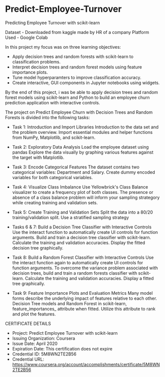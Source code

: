 # Predict-Employee-Turnover
Predicting Employee Turnover with scikit-learn

Dataset - Downloaded from kaggle made by HR of a company
Platform Used - Google Colab

In this project my focus was on three learning objectives:

- Apply decision trees and random forests with scikit-learn to classification problems.
- Interpret decision trees and random forest models using feature importance plots.
- Tune model hyperparamters to improve classification accuracy.
- Create interactive, GUI components in Jupyter notebooks using widgets.

By the end of this project, i was be able to apply decision trees and random forest models using scikit-learn and Python to build an employee churn prediction application with interactive controls.


The  project on Predict Employee Churn with Decision Trees and Random Forests is divided into the following tasks:

- Task 1: Introduction and Import Libraries
    Introduction to the data set and the problem overview.
    Import essential modules and helper functions from NumPy, Matplotlib, and scikit-learn.

- Task 2: Exploratory Data Analysis
    Load the employee dataset using pandas
    Explore the data visually by graphing various features against the target with Matplotlib.

- Task 3: Encode Categorical Features
    The dataset contains two categorical variables: Department and Salary.
    Create dummy encoded variables for both categorical variables.

- Task 4: Visualize Class Imbalance
    Use Yellowbrick's Class Balance visualizer to create a frequency plot of both classes.
    The presence or absence of a class balance problem will inform your sampling strategory while creating training and validation sets.

- Task 5: Create Training and Validation Sets
    Split the data into a 80/20 training/validation split.
    Use a stratified sampling strategy

- Tasks 6 & 7: Build a Decision Tree Classifier with Interactive Controls
    Use the interact function to automatically create UI controls for function arguments.
    Build and train a decision tree classifier with scikit-learn.
    Calculate the training and validation accuracies.
    Display the fitted decision tree graphically.

- Task 8: Build a Random Forest Classifier with Interactive Controls
    Use the interact function again to automatically create UI controls for function arguments.
    To overcome the variance problem associated with decision trees, build and train a random forests classifier with scikit-learn.
    Calculate the training and validation accuracies.
    Display a fitted tree graphically.

- Task 9: Feature Importance Plots and Evaluation Metrics
    Many model forms describe the underlying impact of features relative to each other.
    Decision Tree models and Random Forest in scikit-learn, feature_importances_ attribute when fitted.
    Utilize this attribute to rank and plot the features.



CERTIFICATE DETAILS
- Project: Predict Employee Turnover with scikit-learn
- Issuing Organization: Coursera
- Issue Date: April 2020
- Expiration Date: This certification does not expire
- Credential ID: 5M8WN2TE2B56
- Credential URL: https://www.coursera.org/account/accomplishments/certificate/5M8WN2TE2B56
